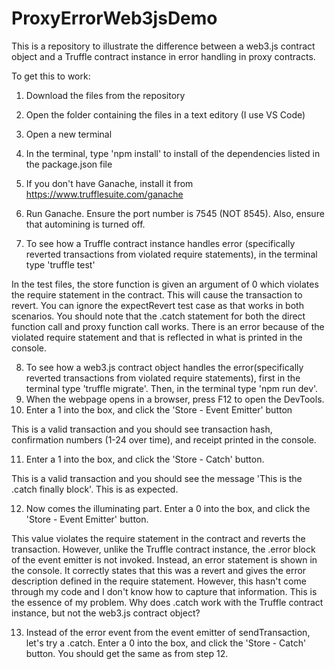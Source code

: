# ProxyErrorWeb3jsDemo

This is a repository to illustrate the difference between a web3.js contract object and a Truffle contract instance in error handling in proxy contracts.

To get this to work:
1. Download the files from the repository
2. Open the folder containing the files in a text editory (I use VS Code)
3. Open a new terminal
4. In the terminal, type 'npm install' to install of the dependencies listed in the package.json file
5. If you don't have Ganache, install it from https://www.trufflesuite.com/ganache
6. Run Ganache. Ensure the port number is 7545 (NOT 8545). Also, ensure that automining is turned off.

7. To see how a Truffle contract instance handles error (specifically reverted transactions from violated require statements), in the terminal type 'truffle test'

  In the test files, the store function is given an argument of 0 which violates the require statement in the contract. This will cause the     transaction to revert. You can ignore the expectRevert test case as that works in both scenarios. You should note that the .catch statement for both the direct function call and proxy function call works. There is an error because of the violated require statement and that is reflected in what is printed in the console.

8. To see how a web3.js contract object handles the error(specifically reverted transactions from violated require statements), first in the terminal type 'truffle migrate'. Then, in the terminal type 'npm run dev'.
9. When the webpage opens in a browser, press F12 to open the DevTools.
10. Enter a 1 into the box, and click the 'Store - Event Emitter' button

  This is a valid transaction and you should see transaction hash, confirmation numbers (1-24 over time), and receipt printed in the console. 
  
11. Enter a 1 into the box, and click the 'Store - Catch' button.

  This is a valid transaction and you should see the message 'This is the .catch finally block'. This is as expected.
  
12. Now comes the illuminating part. Enter a 0 into the box, and click the 'Store - Event Emitter' button.

  This value violates the require statement in the contract and reverts the transaction. However, unlike the Truffle contract instance, the .error block of the event emitter is not invoked. Instead, an error statement is shown in the console. It correctly states that this was a revert and gives the error description defined in the require statement. However, this hasn't come through my code and I don't know how to capture that information. This is the essence of my problem. Why does .catch work with the Truffle contract instance, but not the web3.js contract object?
  
  
13. Instead of the error event from the event emitter of sendTransaction, let's try a .catch. Enter a 0 into the box, and click the 'Store - Catch' button. You should get the same as from step 12.
